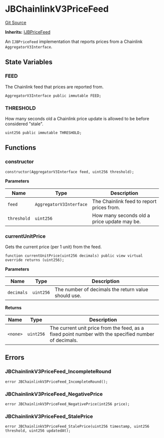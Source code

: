 # JBChainlinkV3PriceFeed
[Git Source](https://github.com/Bananapus/nana-core/blob/1fb5688d98a7c6e49f86f6a7e868a61ef4c2409a/src/JBChainlinkV3PriceFeed.sol)

**Inherits:**
[IJBPriceFeed](/v4/api/core/interfaces/IJBPriceFeed.md)

An `IJBPriceFeed` implementation that reports prices from a Chainlink `AggregatorV3Interface`.


## State Variables
### FEED
The Chainlink feed that prices are reported from.


```solidity
AggregatorV3Interface public immutable FEED;
```


### THRESHOLD
How many seconds old a Chainlink price update is allowed to be before considered "stale".


```solidity
uint256 public immutable THRESHOLD;
```


## Functions
### constructor


```solidity
constructor(AggregatorV3Interface feed, uint256 threshold);
```
**Parameters**

|Name|Type|Description|
|----|----|-----------|
|`feed`|`AggregatorV3Interface`|The Chainlink feed to report prices from.|
|`threshold`|`uint256`|How many seconds old a price update may be.|


### currentUnitPrice

Gets the current price (per 1 unit) from the feed.


```solidity
function currentUnitPrice(uint256 decimals) public view virtual override returns (uint256);
```
**Parameters**

|Name|Type|Description|
|----|----|-----------|
|`decimals`|`uint256`|The number of decimals the return value should use.|

**Returns**

|Name|Type|Description|
|----|----|-----------|
|`<none>`|`uint256`|The current unit price from the feed, as a fixed point number with the specified number of decimals.|


## Errors
### JBChainlinkV3PriceFeed_IncompleteRound

```solidity
error JBChainlinkV3PriceFeed_IncompleteRound();
```

### JBChainlinkV3PriceFeed_NegativePrice

```solidity
error JBChainlinkV3PriceFeed_NegativePrice(int256 price);
```

### JBChainlinkV3PriceFeed_StalePrice

```solidity
error JBChainlinkV3PriceFeed_StalePrice(uint256 timestamp, uint256 threshold, uint256 updatedAt);
```

